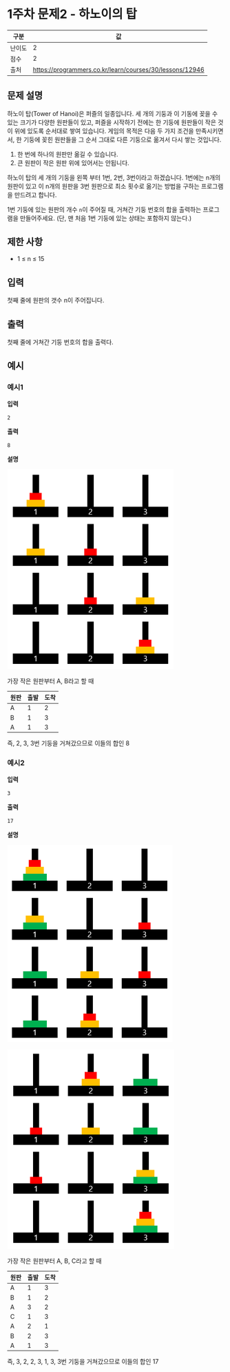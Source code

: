 # 1주차 문제2 - 하노이의 탑

|구분|값|
|---|---|
|난이도|2|
|점수|2|
|출처|https://programmers.co.kr/learn/courses/30/lessons/12946|

## 문제 설명
하노이 탑(Tower of Hanoi)은 퍼즐의 일종입니다. 세 개의 기둥과 이 기동에 꽂을 수 있는 크기가 다양한 원판들이 있고, 퍼즐을 시작하기 전에는 한 기둥에 원판들이 작은 것이 위에 있도록 순서대로 쌓여 있습니다. 게임의 목적은 다음 두 가지 조건을 만족시키면서, 한 기둥에 꽂힌 원판들을 그 순서 그대로 다른 기둥으로 옮겨서 다시 쌓는 것입니다.

1. 한 번에 하나의 원판만 옮길 수 있습니다.
2. 큰 원판이 작은 원판 위에 있어서는 안됩니다.

하노이 탑의 세 개의 기둥을 왼쪽 부터 1번, 2번, 3번이라고 하겠습니다. 1번에는 n개의 원판이 있고 이 n개의 원판을 3번 원판으로 최소 횟수로 옮기는 방법을 구하는 프로그램을 만드려고 합니다.

1번 기둥에 있는 원판의 개수 `n`이 주어질 때, 거쳐간 기둥 번호의 합을 출력하는 프로그램을 만들어주세요. (단, 맨 처음 1번 기둥에 있는 상태는 포함하지 않는다.)

## 제한 사항
- 1 ≤ n ≤ 15

## 입력
첫째 줄에 원판의 갯수 n이 주어집니다.

## 출력
첫째 줄에 거쳐간 기둥 번호의 합을 출력다.

## 예시
### 예시1
**입력**

```
2
```

**출력**
```
8
```

**설명**

![예시1](./images/example1.png)

가장 작은 원판부터 A, B라고 할 때

|원판|출발|도착|
|---|---|---|
|A|1|2|
|B|1|3|
|A|1|3|

즉, 2, 3, 3번 기둥을 거쳐갔으므로 이들의 합인 8

### 예시2
**입력**

```
3
```

**출력**
```
17
```

**설명**

![예시2_1](./images/example2_1.png)

![예시2_2](./images/example2_2.png)

가장 작은 원판부터 A, B, C라고 할 때

|원판|출발|도착|
|---|---|---|
|A|1|3|
|B|1|2|
|A|3|2|
|C|1|3|
|A|2|1|
|B|2|3|
|A|1|3|

즉, 3, 2, 2, 3, 1, 3, 3번 기둥을 거쳐갔으므로 이들의 합인 17
